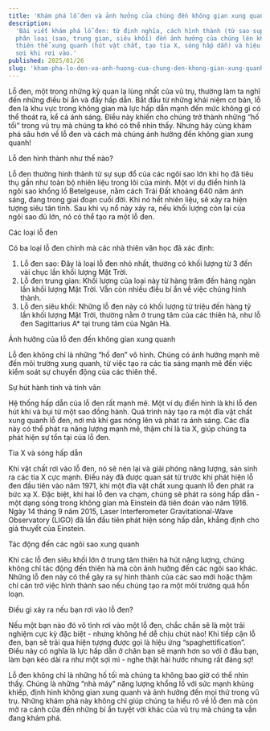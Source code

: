 ```yaml
---
title: 'Khám phá lỗ đen và ảnh hưởng của chúng đến không gian xung quanh'
description:
  'Bài viết khám phá lỗ đen: từ định nghĩa, cách hình thành (từ sao sụp đổ),
  phân loại (sao, trung gian, siêu khối) đến ảnh hưởng của chúng lên không gian,
  thiên thể xung quanh (hút vật chất, tạo tia X, sóng hấp dẫn) và hiệu ứng mì
  sợi khi rơi vào.'
published: 2025/01/26
slug: 'kham-pha-lo-den-va-anh-huong-cua-chung-den-khong-gian-xung-quanh'
---
```


Lỗ đen, một trong những kỳ quan lạ lùng nhất của vũ trụ, thường làm ta nghĩ đến
những điều bí ẩn và đầy hấp dẫn. Bắt đầu từ những khái niệm cơ bản, lỗ đen là
khu vực trong không gian mà lực hấp dẫn mạnh đến mức không gì có thể thoát ra,
kể cả ánh sáng. Điều này khiến cho chúng trở thành những “hố tối” trong vũ trụ
mà chúng ta khó có thể nhìn thấy. Nhưng hãy cùng khám phá sâu hơn về lỗ đen và
cách mà chúng ảnh hưởng đến không gian xung quanh!

Lỗ đen hình thành như thế nào?

Lỗ đen thường hình thành từ sự sụp đổ của các ngôi sao lớn khi họ đã tiêu thụ
gần như toàn bộ nhiên liệu trong lõi của mình. Một ví dụ điển hình là ngôi sao
khổng lồ Betelgeuse, nằm cách Trái Đất khoảng 640 năm ánh sáng, đang trong giai
đoạn cuối đời. Khi nó hết nhiên liệu, sẽ xảy ra hiện tượng siêu tân tinh. Sau
khi vụ nổ này xảy ra, nếu khối lượng còn lại của ngôi sao đủ lớn, nó có thể tạo
ra một lỗ đen.

Các loại lỗ đen

Có ba loại lỗ đen chính mà các nhà thiên văn học đã xác định:

1. Lỗ đen sao: Đây là loại lỗ đen nhỏ nhất, thường có khối lượng từ 3 đến vài
   chục lần khối lượng Mặt Trời.
2. Lỗ đen trung gian: Khối lượng của loại này từ hàng trăm đến hàng ngàn lần
   khối lượng Mặt Trời. Vẫn còn nhiều điều bí ẩn về việc chúng hình thành.
3. Lỗ đen siêu khối: Những lỗ đen này có khối lượng từ triệu đến hàng tỷ lần
   khối lượng Mặt Trời, thường nằm ở trung tâm của các thiên hà, như lỗ đen
   Sagittarius A\* tại trung tâm của Ngân Hà.

Ảnh hưởng của lỗ đen đến không gian xung quanh

Lỗ đen không chỉ là những “hố đen” vô hình. Chúng có ảnh hưởng mạnh mẽ đến môi
trường xung quanh, từ việc tạo ra các tia sáng mạnh mẽ đến việc kiểm soát sự
chuyển động của các thiên thể.

Sự hút hành tinh và tinh vân

Hệ thống hấp dẫn của lỗ đen rất mạnh mẽ. Một ví dụ điển hình là khi lỗ đen hút
khí và bụi từ một sao đồng hành. Quá trình này tạo ra một đĩa vật chất xung
quanh lỗ đen, nơi mà khí gas nóng lên và phát ra ánh sáng. Các đĩa này có thể
phát ra năng lượng mạnh mẽ, thậm chí là tia X, giúp chúng ta phát hiện sự tồn
tại của lỗ đen.

Tia X và sóng hấp dẫn

Khi vật chất rơi vào lỗ đen, nó sẽ nén lại và giải phóng năng lượng, sản sinh ra
các tia X cực mạnh. Điều này đã được quan sát từ trước khi phát hiện lỗ đen đầu
tiên vào năm 1971, khi một đĩa vật chất xung quanh lỗ đen phát ra bức xạ X. Đặc
biệt, khi hai lỗ đen va chạm, chúng sẽ phát ra sóng hấp dẫn - một dạng sóng
trong không gian mà Einstein đã tiên đoán vào năm 1916. Ngày 14 tháng 9 năm
2015, Laser Interferometer Gravitational-Wave Observatory (LIGO) đã lần đầu tiên
phát hiện sóng hấp dẫn, khẳng định cho giả thuyết của Einstein.

Tác động đến các ngôi sao xung quanh

Khi các lỗ đen siêu khối lớn ở trung tâm thiên hà hút năng lượng, chúng không
chỉ tác động đến thiên hà mà còn ảnh hưởng đến các ngôi sao khác. Những lỗ đen
này có thể gây ra sự hình thành của các sao mới hoặc thậm chí cản trở việc hình
thành sao nếu chúng tạo ra một môi trường quá hỗn loạn.

Điều gì xảy ra nếu bạn rơi vào lỗ đen?

Nếu một bạn nào đó vô tình rơi vào một lỗ đen, chắc chắn sẽ là một trải nghiệm
cực kỳ đặc biệt - nhưng không hề dễ chịu chút nào! Khi tiếp cận lỗ đen, bạn sẽ
trải qua hiện tượng được gọi là hiệu ứng “spaghettification”. Điều này có nghĩa
là lực hấp dẫn ở chân bạn sẽ mạnh hơn so với ở đầu bạn, làm bạn kéo dài ra như
một sợi mì - nghe thật hài hước nhưng rất đáng sợ!

Lỗ đen không chỉ là những hố tối mà chúng ta không bao giờ có thể nhìn thấy.
Chúng là những “nhà máy” năng lượng khổng lồ với sức mạnh khủng khiếp, định hình
không gian xung quanh và ảnh hưởng đến mọi thứ trong vũ trụ. Những khám phá này
không chỉ giúp chúng ta hiểu rõ về lỗ đen mà còn mở ra cánh cửa đến những bí ẩn
tuyệt vời khác của vũ trụ mà chúng ta vẫn đang khám phá.
